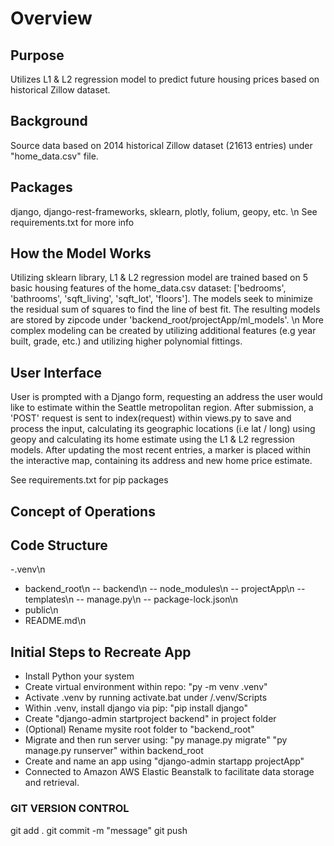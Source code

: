 # Overview
## Purpose
Utilizes L1 & L2 regression model to predict future housing prices based on historical Zillow dataset.
## Background
Source data based on 2014 historical Zillow dataset (21613 entries) under "home_data.csv" file.
## Packages
django, django-rest-frameworks, sklearn, plotly, folium, geopy, etc. \n
See requirements.txt for more info


## How the Model Works
Utilizing sklearn library, L1 & L2 regression model are trained based on 5 basic housing features of the home_data.csv dataset: ['bedrooms', 'bathrooms', 'sqft_living', 'sqft_lot', 'floors']. The models seek to minimize the residual sum of squares to find the line of best fit. The resulting models are stored by zipcode under 'backend_root/projectApp/ml_models'. \n
More complex modeling can be created by utilizing additional features (e.g year built, grade, etc.) and utilizing higher polynomial fittings. 

## User Interface 
User is prompted with a Django form, requesting an address the user would like to estimate within the Seattle metropolitan region. After submission, a 'POST' request is sent to index(request) within views.py to save and process the input, calculating its geographic locations (i.e lat / long) using geopy and calculating its home estimate using the L1 & L2 regression models. After updating the most recent entries, a marker is placed within the interactive map, containing its address and new home price estimate. 

See requirements.txt for pip packages
## Concept of Operations
## Code Structure
-.venv\n
- backend_root\n
-- backend\n
-- node_modules\n
-- projectApp\n
-- templates\n
-- manage.py\n
-- package-lock.json\n
- public\n
- README.md\n

## Initial Steps to Recreate App 
- Install Python your system
- Create virtual environment within repo: "py -m venv .venv"
- Activate .venv by running activate.bat under /.venv/Scripts
- Within .venv, install django via pip: "pip install django"
- Create "django-admin startproject backend" in project folder
- (Optional) Rename mysite root folder to "backend_root"
- Migrate and then run server using: "py manage.py migrate" "py manage.py runserver"
within backend_root
- Create and name an app using "django-admin startapp projectApp"
- Connected to Amazon AWS Elastic Beanstalk to facilitate data storage and retrieval.
### GIT VERSION CONTROL
git add .
git commit -m "message"
git push